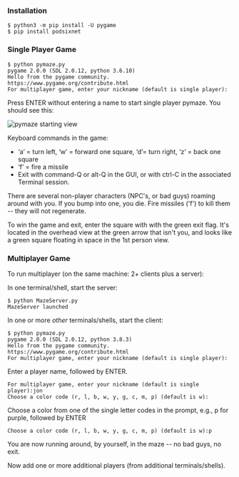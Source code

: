 ### Installation ###

```
$ python3 -m pip install -U pygame
$ pip install podsixnet
```

### Single Player Game ###

```
$ python pymaze.py
pygame 2.0.0 (SDL 2.0.12, python 3.6.10)
Hello from the pygame community. https://www.pygame.org/contribute.html
For multiplayer game, enter your nickname (default is single player):
```

Press ENTER without entering a name to start single player pymaze. You should see this:

![pymaze starting view](./pymaze_opening_screen.png "pymaze opening screen")

Keyboard commands in the game:
* ‘a’ = turn left, ‘w’ = forward one square, ‘d’=  turn right, ‘z’ = back one square
* ‘f’ = fire a missile
* Exit with command-Q or alt-Q in the GUI, or with ctrl-C in the associated Terminal session.

There are several non-player characters (NPC's, or bad guys) roaming around with you. If you bump into one, you die.
Fire missiles ('f') to kill them -- they will not regenerate.

To win the game and exit, enter the square with with the green exit flag. 
It's located in the overhead view at the green arrow that isn't you,
and looks like a green square floating in space in the 1st person view.

### Multiplayer Game ###

To run multiplayer (on the same machine: 2+ clients plus a server):

In one terminal/shell, start the server:

```
$ python MazeServer.py
MazeServer launched
```

In one or more *other* terminals/shells, start the client:

```
$ python pymaze.py
pygame 2.0.0 (SDL 2.0.12, python 3.8.3)
Hello from the pygame community. https://www.pygame.org/contribute.html
For multiplayer game, enter your nickname (default is single player):
```

Enter a player name, followed by ENTER.

```
For multiplayer game, enter your nickname (default is single player):jon
Choose a color code (r, l, b, w, y, g, c, m, p) (default is w):
```

Choose a color from one of the single letter codes in the prompt, e.g., p for purple, followed by ENTER

```
Choose a color code (r, l, b, w, y, g, c, m, p) (default is w):p
```

You are now running around, by yourself, in the maze -- no bad guys, no exit.

Now add one or more additional players (from additional terminals/shells).
